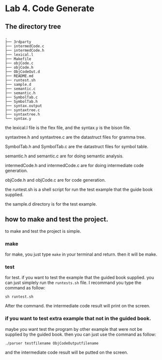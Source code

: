 # Lab 4. Code Generate

## The directory tree

```
.
├── 3rdparty
├── intermedCode.c
├── intermedCode.h
├── lexical.l
├── Makefile
├── objCode.c
├── objCode.h
├── ObjCodeOut.d
├── README.md
├── runtest.sh
├── sample.d
├── semantic.c
├── semantic.h
├── SymbolTab.c
├── SymbolTab.h
├── syntax.output
├── syntaxtree.c
├── syntaxtree.h
└── syntax.y
```

the lexical.l file is the flex file, and the syntax.y is the bison file.

syntaxtree.h and syntaxtree.c are the datastruct files for gramma tree.

SymbolTab.h and SymbolTab.c are the datastruct files for symbol table.

semantic.h and semantic.c are for doing semantic analysis.

intermedCode.h and intermedCode.c are for doing intermediate code generation.

objCode.h and objCode.c are for code generation.

the runtest.sh is a shell script for run the test example that the guide book supplied.

the sample.d directory is for the test example.

## how to make and test the project.

to make and test the project is simple.

### make

for make, you just type `make` in your terminal and return. then it will be make.

### test

for test. if you want to test the example that the guided book supplied. you can just simplely run the `runtests.sh` file. I recommand you type the command as follow:

```
sh runtest.sh
```

After the command. the intermediate code result will print on the screen.

### if you want to test extra example that not in the guided book.

maybe you want test the program by other example that were not be supplied by the guided book. then you can just use the command as follow:

```
./parser testfilename ObjCodeOutputfilename
```

and the intermediate code  result will be putted on the screen.

